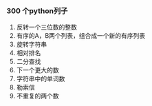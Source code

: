 ### 300 个python列子
1. 反转一个三位数的整数
2. 有序的A，B两个列表，组合成一个新的有序列表
3. 旋转字符串
4. 相对排名
5. 二分查找
6. 下一个更大的数
7. 字符串中的单词数
8. 勒索信
9. 不重复的两个数